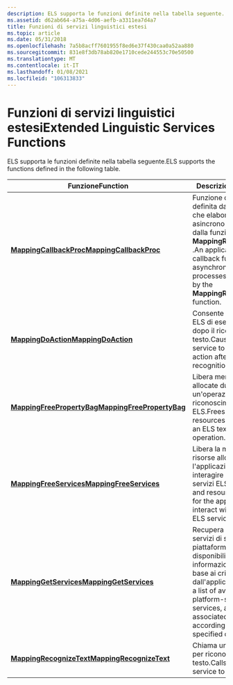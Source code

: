```yaml
---
description: ELS supporta le funzioni definite nella tabella seguente.
ms.assetid: d62ab664-a75a-4d06-aefb-a3311ea7d4a7
title: Funzioni di servizi linguistici estesi
ms.topic: article
ms.date: 05/31/2018
ms.openlocfilehash: 7a5b8acff7601955f8ed6e37f430caa0a52aa880
ms.sourcegitcommit: 831e8f3db78ab820e1710cede244553c70e50500
ms.translationtype: MT
ms.contentlocale: it-IT
ms.lasthandoff: 01/08/2021
ms.locfileid: "106313833"
---
```

# <a name="extended-linguistic-services-functions"></a><span data-ttu-id="79a66-103">Funzioni di servizi linguistici estesi</span><span class="sxs-lookup"><span data-stu-id="79a66-103">Extended Linguistic Services Functions</span></span>

<span data-ttu-id="79a66-104">ELS supporta le funzioni definite nella tabella seguente.</span><span class="sxs-lookup"><span data-stu-id="79a66-104">ELS supports the functions defined in the following table.</span></span>



| <span data-ttu-id="79a66-105">Funzione</span><span class="sxs-lookup"><span data-stu-id="79a66-105">Function</span></span>                                                 | <span data-ttu-id="79a66-106">Descrizione</span><span class="sxs-lookup"><span data-stu-id="79a66-106">Description</span></span>                                                                                                                                    |
|----------------------------------------------------------|------------------------------------------------------------------------------------------------------------------------------------------------|
| [<span data-ttu-id="79a66-107">**MappingCallbackProc**</span><span class="sxs-lookup"><span data-stu-id="79a66-107">**MappingCallbackProc**</span></span>](/windows/desktop/api/Elscore/nc-elscore-pfn_mappingcallbackproc)       | <span data-ttu-id="79a66-108">Funzione di callback definita dall'applicazione che elabora in modo asincrono i dati prodotti dalla funzione **MappingRecognizeText** .</span><span class="sxs-lookup"><span data-stu-id="79a66-108">An application-defined callback function that asynchronously processes data produced by the **MappingRecognizeText** function.</span></span>                 |
| [<span data-ttu-id="79a66-109">**MappingDoAction**</span><span class="sxs-lookup"><span data-stu-id="79a66-109">**MappingDoAction**</span></span>](/windows/desktop/api/Elscore/nf-elscore-mappingdoaction)               | <span data-ttu-id="79a66-110">Consente a un servizio ELS di eseguire un'azione dopo il riconoscimento del testo.</span><span class="sxs-lookup"><span data-stu-id="79a66-110">Causes an ELS service to perform an action after text recognition has occurred.</span></span>                                                                |
| [<span data-ttu-id="79a66-111">**MappingFreePropertyBag**</span><span class="sxs-lookup"><span data-stu-id="79a66-111">**MappingFreePropertyBag**</span></span>](/windows/desktop/api/Elscore/nf-elscore-mappingfreepropertybag) | <span data-ttu-id="79a66-112">Libera memoria e risorse allocate durante un'operazione di riconoscimento del testo ELS.</span><span class="sxs-lookup"><span data-stu-id="79a66-112">Frees memory and resources allocated during an ELS text recognition operation.</span></span>                                                                 |
| [<span data-ttu-id="79a66-113">**MappingFreeServices**</span><span class="sxs-lookup"><span data-stu-id="79a66-113">**MappingFreeServices**</span></span>](/windows/desktop/api/Elscore/nf-elscore-mappingfreeservices)       | <span data-ttu-id="79a66-114">Libera la memoria e le risorse allocate per l'applicazione per interagire con uno o più servizi ELS.</span><span class="sxs-lookup"><span data-stu-id="79a66-114">Frees memory and resources allocated for the application to interact with one or more ELS services.</span></span>                                            |
| [<span data-ttu-id="79a66-115">**MappingGetServices**</span><span class="sxs-lookup"><span data-stu-id="79a66-115">**MappingGetServices**</span></span>](/windows/desktop/api/Elscore/nf-elscore-mappinggetservices)         | <span data-ttu-id="79a66-116">Recupera un elenco di servizi di supporto della piattaforma ELS disponibili, insieme alle informazioni associate, in base ai criteri specificati dall'applicazione.</span><span class="sxs-lookup"><span data-stu-id="79a66-116">Retrieves a list of available ELS platform-supported services, along with associated information, according to application-specified criteria.</span></span> |
| [<span data-ttu-id="79a66-117">**MappingRecognizeText**</span><span class="sxs-lookup"><span data-stu-id="79a66-117">**MappingRecognizeText**</span></span>](/windows/desktop/api/Elscore/nf-elscore-mappingrecognizetext)     | <span data-ttu-id="79a66-118">Chiama un servizio ELS per riconoscere il testo.</span><span class="sxs-lookup"><span data-stu-id="79a66-118">Calls upon an ELS service to recognize text.</span></span>                                                                                                   |



 

 

 



